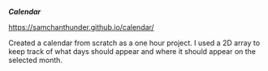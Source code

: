 ***Calendar***

https://samchanthunder.github.io/calendar/

Created a calendar from scratch as a one hour project. I used a 2D array to keep track of what days should appear and where it should appear on the selected month. 
